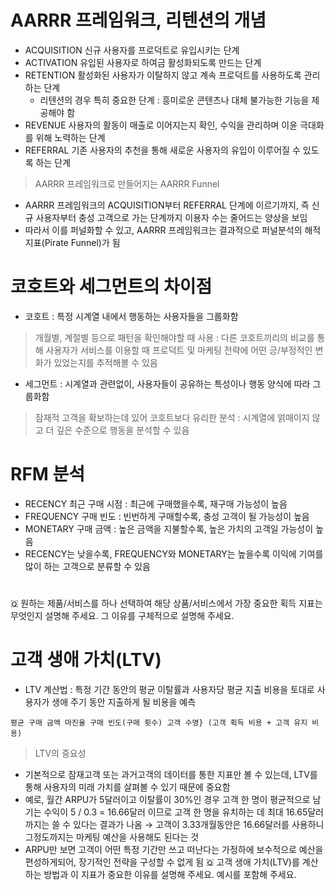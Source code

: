 # AARRR 프레임워크, 리텐션의 개념
* ACQUISITION 신규 사용자를 프로덕트로 유입시키는 단계
* ACTIVATION 유입된 사용자로 하여금 활성화되도록 만드는 단계
* RETENTION 활성화된 사용자가 이탈하지 않고 계속 프로덕트를 사용하도록 관리하는 단계
  * 리텐션의 경우 특히 중요한 단계 : 흥미로운 콘텐츠나 대체 불가능한 기능을 제공해야 함 
* REVENUE 사용자의 활동이 매출로 이어지는지 확인, 수익을 관리하며 이윤 극대화를 위해 노력하는 단계
* REFERRAL 기존 사용자의 추천을 통해 새로운 사용자의 유입이 이루어질 수 있도록 하는 단계
> AARRR 프레임워크로 만들어지는 AARRR Funnel
* AARRR 프레임워크의 ACQUISITION부터 REFERRAL 단계에 이르기까지, 즉 신규 사용자부터 충성 고객으로 가는 단계까지 이용자 수는 줄어드는 양상을 보임
* 따라서 이를 퍼널화할 수 있고, AARRR 프레임워크는 결과적으로 퍼널분석의 해적 지표(Pirate Funnel)가 됨 

# 코호트와 세그먼트의 차이점
* 코호트 : 특정 시계열 내에서 행동하는 사용자들을 그룹화함
> 개월별, 계절별 등으로 패턴을 확인해야할 때 사용 : 다른 코호트끼리의 비교를 통해 사용자가 서비스를 이용할 때 프로덕트 및 마케팅 전략에 어떤 긍/부정적인 변화가 있었는지를 추적해볼 수 있음
* 세그먼트 : 시계열과 관련없이, 사용자들이 공유하는 특성이나 행동 양식에 따라 그룹화함
> 잠재적 고객을 확보하는데 있어 코호트보다 유리한 분석 : 시계열에 얽매이지 않고 더 깊은 수준으로 행동을 분석할 수 있음

# RFM 분석
* RECENCY 최근 구매 시점 : 최근에 구매했을수록, 재구매 가능성이 높음
* FREQUENCY 구매 빈도 : 빈번하게 구매할수록, 충성 고객이 될 가능성이 높음
* MONETARY 구매 금액 : 높은 금액을 지불할수록, 높은 가치의 고객일 가능성이 높음
 * RECENCY는 낮을수록, FREQUENCY와 MONETARY는 높을수록 이익에 기여를 많이 하는 고객으로 분류할 수 있음

# 

🇶 원하는 제품/서비스를 하나 선택하여 해당 상품/서비스에서 가장 중요한 획득 지표는 무엇인지 설명해 주세요. 그 이유를 구체적으로 설명해 주세요.

# 고객 생애 가치(LTV)
* LTV 계산법 : 특정 기간 동안의 평균 이탈률과 사용자당 평균 지출 비용을 토대로 사용자가 생애 주기 동안 지출하게 될 비용을 예측
 ```
 평균 구매 금액 마진율 구매 빈도(구매 횟수) 고객 수명} (고객 획득 비용 + 고객 유지 비용)
 ```
> LTV의 중요성
* 기본적으로 잠재고객 또는 과거고객의 데이터를 통한 지표만 볼 수 있는데, LTV를 통해 사용자의 미래 가치를 살펴볼 수 있기 때문에 중요함
 * 예로, 월간 ARPU가 5달러이고 이탈률이 30%인 경우 고객 한 명이 평균적으로 남기는 수익이  5 / 0.3 = 16.66달러 이므로 고객 한 명을 유치하는 데 최대 16.65달러 까지는 쓸 수 있다는 결과가 나옴 → 고객이 3.33개월동안은 16.66달러를 사용하니 그정도까지는 마케팅 예산을 사용해도 된다는 것
 * ARPU만 보면 고객이 어떤 특정 기간만 쓰고 떠난다는 가정하에 보수적으로 예산을 편성하게되어, 장기적인 전략을 구성할 수 없게 됨
🇶 고객 생애 가치(LTV)를 계산하는 방법과 이 지표가 중요한 이유를 설명해 주세요. 예시를 포함해 주세요.
